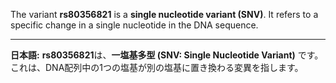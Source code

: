 The variant **rs80356821** is a **single nucleotide variant (SNV)**. It refers to a specific change in a single nucleotide in the DNA sequence.

---

**日本語:**
**rs80356821**は、**一塩基多型 (SNV: Single Nucleotide Variant)** です。これは、DNA配列中の1つの塩基が別の塩基に置き換わる変異を指します。